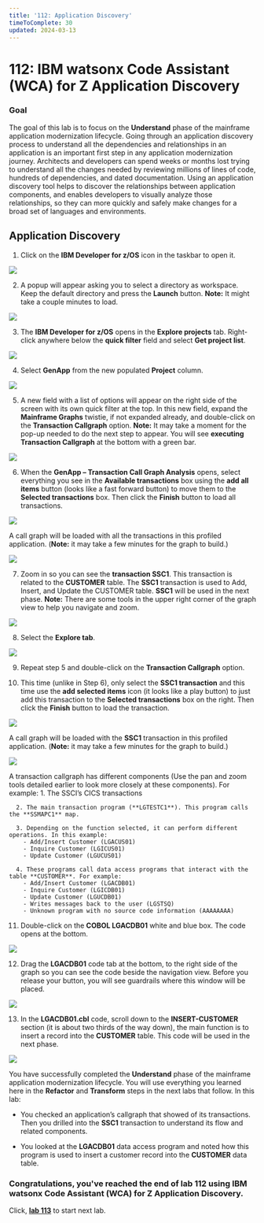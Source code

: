 ```yaml
---
title: '112: Application Discovery'
timeToComplete: 30
updated: 2024-03-13
---
```


# 112: IBM watsonx Code Assistant (WCA) for Z Application Discovery

### Goal

The goal of this lab is to focus on the **Understand** phase of the mainframe application modernization lifecycle. Going through an application discovery process to understand all the dependencies and relationships in an application is an important first step in any application modernization journey. Architects and developers can spend weeks or months lost trying to understand all the changes needed by reviewing millions of lines of code, hundreds of dependencies, and dated documentation. Using an application discovery tool helps to discover the relationships between application components, and enables developers to visually analyze those relationships, so they can more quickly and safely make changes for a broad set of languages and environments.

## Application Discovery

1. Click on the **IBM Developer for z/OS** icon in the taskbar to open it.

  ![](./images/112/open-app.png)

2. A popup will appear asking you to select a directory as workspace. Keep the default directory and press the **Launch** button. **Note:** It might take a couple minutes to load.

  ![](./images/112/launch-workspace.png)

3. The **IBM Developer for z/OS** opens in the **Explore projects** tab. Right-click anywhere below the **quick filter** field and select **Get project list**.

  ![](./images/112/get-projects-list.png)

4. Select **GenApp** from the new populated **Project** column.

  ![](./images/112/select-genapp.png)

5. A new field with a list of options will appear on the right side of the screen with its own quick filter at the top. In this new field, expand the **Mainframe Graphs** twistie, if not expanded already, and double-click on the **Transaction Callgraph** option. **Note:** It may take a moment for the pop-up needed to do the next step to appear. You will see **executing Transaction Callgraph** at the bottom with a green bar.

  ![](./images/112/select-transaction-callgraph.png)

6.  When the **GenApp – Transaction Call Graph Analysis** opens, select everything you see in the **Available transactions** box using the **add all items** button (looks like a fast forward button) to move them to the **Selected transactions** box. Then click the **Finish** button to load all transactions.

  ![](./images/112/transaction-callgraph-analysis.png)

  A call graph will be loaded with all the transactions in this profiled application. (**Note:** it may take a few minutes for the graph to build.)

  ![](./images/112/all-transaction-callgraph.png)

7. Zoom in so you can see the **transaction SSC1**. This transaction is related to the **CUSTOMER** table. The **SSC1** transaction is used to Add, Insert, and Update the 
CUSTOMER table. **SSC1** will be used in the next phase. **Note:** There are some tools in the upper right corner of the graph view to help you navigate and zoom. 

  ![](./images/112/all-transaction-callgraph-zoom.png)

8. Select the **Explore tab**.

  ![](./images/112/select-explore.png)

9. Repeat step 5 and double-click on the **Transaction Callgraph** option.

10. This time (unlike in Step 6), only select the **SSC1 transaction** and this time use the **add selected items** icon (it looks like a play button) to just add this transaction to the **Selected transactions** box on the right. Then click the **Finish** button to load the transaction.

  ![](./images/112/ssc1-transaction-callgraph-analysis.png)

  A call graph will be loaded with the **SSC1** transaction in this profiled application. (**Note:** it may take a few minutes for the graph to build.)

  ![](./images/112/ssc1-transaction-callgraph.png)

  A transaction callgraph has different components (Use the pan and zoom tools detailed earlier to look more closely at these components). For example: 
      1. The SSCI’s CICS transactions 

      2. The main transaction program (**LGTESTC1**). This program calls the **SSMAPC1** map.

      3. Depending on the function selected, it can perform different operations. In this example: 
        - Add/Insert Customer (LGACUS01)
        - Inquire Customer (LGICUS01)
        - Update Customer (LGUCUS01)

      4. These programs call data access programs that interact with the table **CUSTOMER**. For example:
        - Add/Insert Customer (LGACDB01)
        - Inquire Customer (LGICDB01)
        - Update Customer (LGUCDB01)
        - Writes messages back to the user (LGSTSQ)
        - Unknown program with no source code information (AAAAAAAA)

11. Double-click on the **COBOL LGACDB01** white and blue box. The code opens at the bottom.

  ![](./images/112/select-lgacdb01.png)

12. Drag the **LGACDB01** code tab at the bottom, to the right side of the graph so you can see the code beside the navigation view. Before you release your button, you will see guardrails where this window will be placed.

  ![](./images/112/drag-code.png)

13. In the **LGACDB01.cbl** code, scroll down to the **INSERT-CUSTOMER** section (it is about two thirds of the way down), the main function is to insert a record into the **CUSTOMER** table. This code will be used in the next phase.

  ![](./images/112/insert-customer-code.png)

You have successfully completed the **Understand** phase of the mainframe application modernization lifecycle. You will use everything you learned here in the **Refactor** and **Transform** steps in the next labs that follow. In this lab: 

  - You checked an application’s callgraph that showed of its transactions. Then you drilled 
into the **SSC1** transaction to understand its flow and related components.

  -  You looked at the **LGACDB01** data access program and noted how this program is used 
to insert a customer record into the **CUSTOMER** data table.

### Congratulations, you've reached the end of lab 112 using IBM watsonx Code Assistant (WCA) for Z Application Discovery.

Click, **[lab 113](/watsonx/codeassistant/z/113)** to start next lab.
